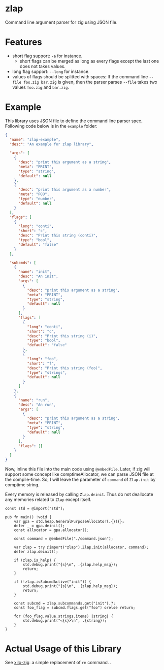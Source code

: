 # zlap
Command line argument parser for zig using JSON file.

# Features
- short flag support: `-a` for instance.
    - short flags can be merged as long as every flags except the last one does not takes values.
- long flag support: `--long` for instance.
- values of flags should be splitted with spaces:
  If the command line `--file foo.zig bar.zig` is given, then the parser parses `--file` takes
  two values `foo.zig` and `bar.zig`.

# Example
This library uses JSON file to define the command line parser spec.
Following code below is in the `example` folder:
```json
{
  "name": "zlap-example",
  "desc": "An example for zlap library",

  "args": [
    {
      "desc": "print this argument as a string",
      "meta": "PRINT",
      "type": "string",
      "default": null
    },
    {
      "desc": "print this argument as a number",
      "meta": "FOO",
      "type": "number",
      "default": null
    }
  ],
  "flags": [
    {
      "long": "conti",
      "short": "c",
      "desc": "Print this string (conti)",
      "type": "bool",
      "default": "false"
    }
  ],

  "subcmds": [
    {
      "name": "init",
      "desc": "An init",
      "args": [
        {
          "desc": "print this argument as a string",
          "meta": "PRINT",
          "type": "string",
          "default": null
        }
      ],
      "flags": [
        {
          "long": "conti",
          "short": "c",
          "desc": "Print this string (i)",
          "type": "bool",
          "default": "false"
        },
        {
          "long": "foo",
          "short": "f",
          "desc": "Print this string (foo)",
          "type": "strings",
          "default": null
        }
      ]
    },
    {
      "name": "run",
      "desc": "An run",
      "args": [
        {
          "desc": "print this argument as a string",
          "meta": "PRINT",
          "type": "string",
          "default": null
        }
      ],
      "flags": []
    }
  ]
}
```

Now, inline this file into the main code using `@embedFile`. Later, if zig will support some
concept like comptimeAllocator, we can parse JSON file at the compile-time.
So, I will leave the parameter of `command` of `Zlap.init` by comptime string.

Every memory is released by calling `Zlap.deinit`. Thus do not deallocate any memories related to
`Zlap` except itself.

```zig
const std = @import("std");

pub fn main() !void {
    var gpa = std.heap.GeneralPurposeAllocator(.{}){};
    defer _ = gpa.deinit();
    const allocator = gpa.allocator();

    const command = @embedFile("./command.json");

    var zlap = try @import("zlap").Zlap.init(allocator, command);
    defer zlap.deinit();

    if (zlap.is_help) {
        std.debug.print("{s}\n", .{zlap.help_msg});
        return;
    }

    if (!zlap.isSubcmdActive("init")) {
        std.debug.print("{s}\n", .{zlap.help_msg});
        return;
    }

    const subcmd = zlap.subcommands.get("init").?;
    const foo_flag = subcmd.flags.get("foo") orelse return;

    for (foo_flag.value.strings.items) |string| {
        std.debug.print("<{s}>\n", .{string});
    }
}
```

# Actual Usage of this Library
See [xilo-zig](https://github.com/e0328eric/xilo-zig): a simple replacement of `rm` command.
.
